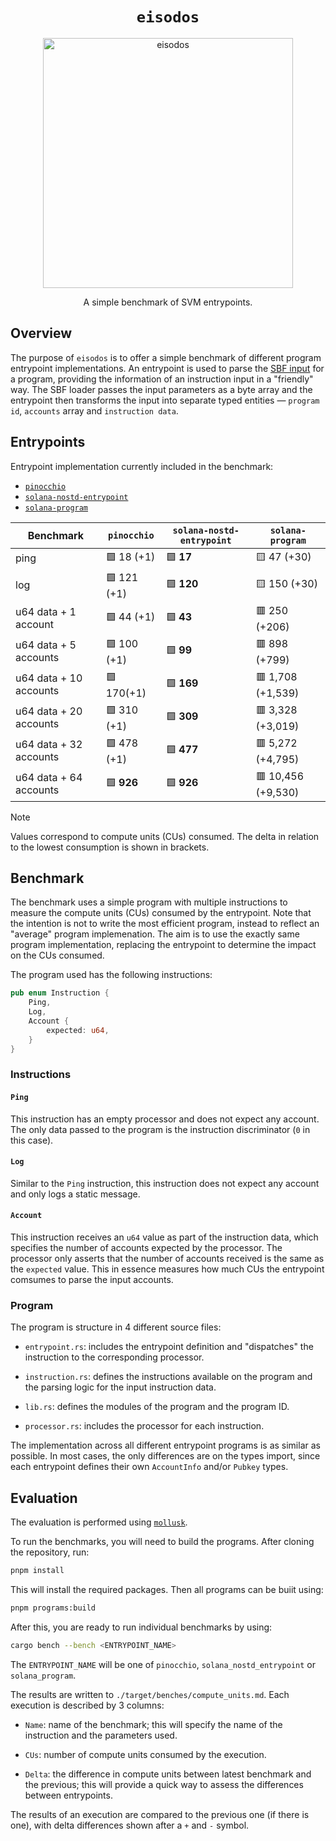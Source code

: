 <h1 align="center">
  <code>eisodos</code>
</h1>
<p align="center">
  <img width="400" alt="eisodos" src="https://github.com/user-attachments/assets/c3799ce0-a432-4898-b98c-869458a06439" />
</p>
<p align="center">
  A simple benchmark of SVM entrypoints.
</p>


## Overview

The purpose of `eisodos` is to offer a simple benchmark of different program entrypoint implementations. An entrypoint is used to parse the [SBF input](https://solana.com/docs/programs/faq#input-parameter-serialization) for a program, providing the information of an instruction input in a "friendly" way. The SBF loader passes the input parameters as a byte array and the entrypoint then transforms the input into separate typed entities &mdash; `program id`, `accounts` array and `instruction data`.

## Entrypoints

Entrypoint implementation currently included in the benchmark:

* [`pinocchio`](https://github.com/febo/pinocchio)
* [`solana-nostd-entrypoint`](https://github.com/cavemanloverboy/solana-nostd-entrypoint)
* [`solana-program`](https://github.com/anza-xyz/agave/tree/master/sdk/program)

| Benchmark              | `pinocchio`    | `solana-nostd-entrypoint`   | `solana-program`    |
|------------------------|----------------|-----------------------------|---------------------|
| ping                   | 🟩 18 (+1)     | 🟩 **17**                    | 🟨 47 (+30)         |
| log                    | 🟩 121 (+1)    | 🟩 **120**                   | 🟨 150 (+30)        |
| u64 data + 1 account   | 🟩 44 (+1)     | 🟩 **43**                    | 🟥 250 (+206)       |
| u64 data + 5 accounts  | 🟩 100 (+1)    | 🟩 **99**                    | 🟥 898 (+799)       |
| u64 data + 10 accounts | 🟩 170(+1)     | 🟩 **169**                   | 🟥 1,708 (+1,539)   | 
| u64 data + 20 accounts | 🟩 310 (+1)    | 🟩 **309**                   | 🟥 3,328 (+3,019)   |
| u64 data + 32 accounts | 🟩 478 (+1)    | 🟩 **477**                   | 🟥 5,272 (+4,795)   |
| u64 data + 64 accounts | 🟩 **926**     | 🟩 **926**                   | 🟥 10,456 (+9,530)  |

> [!NOTE]
> Values correspond to compute units (CUs) consumed. The delta in relation to the lowest consumption is shown in brackets.

## Benchmark

The benchmark uses a simple program with multiple instructions to measure the compute units (CUs) consumed by the entrypoint. Note that the intention is not to write the most efficient program, instead to reflect an "average" program implemenation. The aim is to use the exactly same program implementation, replacing the entrypoint to determine the impact on the CUs consumed.

The program used has the following instructions:
```rust
pub enum Instruction {
    Ping,
    Log,
    Account {
        expected: u64,
    }
}
```

### Instructions

#### `Ping`

This instruction has an empty processor and does not expect any account. The only data passed to the program is the instruction discriminator (`0` in this case).

#### `Log`

Similar to the `Ping` instruction, this instruction does not expect any account and only logs a static message.

#### `Account`

This instruction receives an `u64` value as part of the instruction data, which specifies the number of accounts expected by the processor. The processor only asserts that the number of accounts received is the same as the `expected` value. This in essence measures how much CUs the entrypoint comsumes to parse the input accounts.

### Program

The program is structure in 4 different source files:

* `entrypoint.rs`: includes the entrypoint definition and "dispatches" the instruction to the corresponding processor.

* `instruction.rs`: defines the instructions available on the program and the parsing logic for the input instruction data.

* `lib.rs`: defines the modules of the program and the program ID.

* `processor.rs`: includes the processor for each instruction.

The implementation across all different entrypoint programs is as similar as possible. In most cases, the only differences are on the types import, since each entrypoint defines their own `AccountInfo` and/or `Pubkey` types.

## Evaluation

The evaluation is performed using [`mollusk`](https://github.com/buffalojoec/mollusk).

To run the benchmarks, you will need to build the programs. After cloning the repository, run:

```bash
pnpm install
```

This will install the required packages. Then all programs can be buiit using:

```bash
pnpm programs:build
```

After this, you are ready to run individual benchmarks by using:

```bash
cargo bench --bench <ENTRYPOINT_NAME>
```

The `ENTRYPOINT_NAME` will be one of `pinocchio`, `solana_nostd_entrypoint` or `solana_program`.

The results are written to `./target/benches/compute_units.md`. Each execution is described by 3 columns:

* `Name`: name of the benchmark; this will specify the name of the instruction and the parameters used.

* `CUs`: number of compute units consumed by the execution.

* `Delta`: the difference in compute units between latest benchmark and the previous; this will provide a quick way to assess the differences between entrypoints.

The results of an execution are compared to the previous one (if there is one), with delta differences shown after a `+` and `-` symbol.
